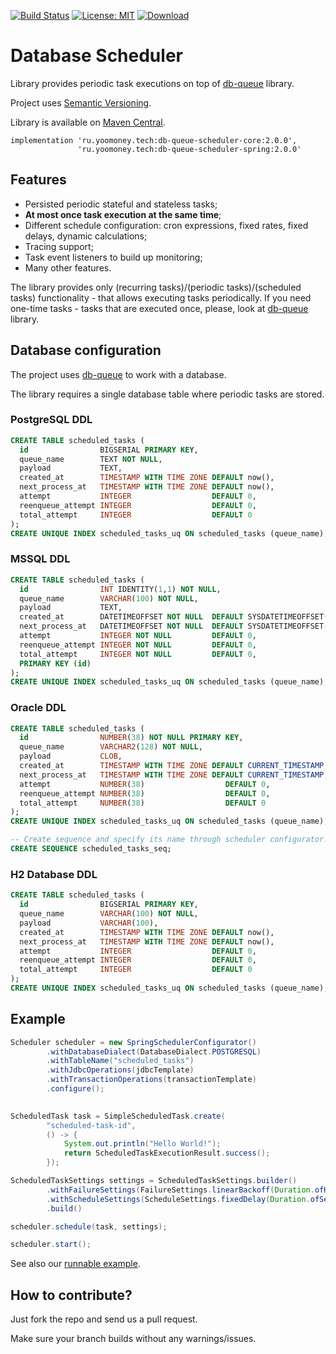 [![Build Status](https://travis-ci.com/yoomoney/db-queue-scheduler.svg?branch=master)](https://travis-ci.com/github/yoomoney/db-queue-scheduler/branches)
[![License: MIT](https://img.shields.io/badge/License-MIT-yellow.svg)](https://opensource.org/licenses/MIT)
[![Download](https://img.shields.io/badge/Download-latest)](https://search.maven.org/artifact/ru.yoomoney.tech/db-queue-scheduler)

# Database Scheduler

Library provides periodic task executions on top of [db-queue](https://github.com/yoomoney/db-queue) library.

Project uses [Semantic Versioning](http://semver.org/).

Library is available on [Maven Central](https://search.maven.org/).

```
implementation 'ru.yoomoney.tech:db-queue-scheduler-core:2.0.0',
               'ru.yoomoney.tech:db-queue-scheduler-spring:2.0.0'
```

## Features

* Persisted periodic stateful and stateless tasks;
* **At most once task execution at the same time**;
* Different schedule configuration: cron expressions, fixed rates, fixed delays, dynamic calculations;
* Tracing support;
* Task event listeners to build up monitoring;
* Many other features.

The library provides only (recurring tasks)/(periodic tasks)/(scheduled tasks) functionality -
that allows executing tasks periodically. If you need one-time tasks - tasks that are executed once, please, 
look at [db-queue](https://github.com/yoomoney/db-queue) library.

## Database configuration

The project uses [db-queue](https://github.com/yoomoney/db-queue) to work with a database. 

The library requires a single database table where periodic tasks are stored.

### PostgreSQL DDL

```sql
CREATE TABLE scheduled_tasks (
  id                BIGSERIAL PRIMARY KEY,
  queue_name        TEXT NOT NULL,
  payload           TEXT,
  created_at        TIMESTAMP WITH TIME ZONE DEFAULT now(),
  next_process_at   TIMESTAMP WITH TIME ZONE DEFAULT now(),
  attempt           INTEGER                  DEFAULT 0,
  reenqueue_attempt INTEGER                  DEFAULT 0,
  total_attempt     INTEGER                  DEFAULT 0
);
CREATE UNIQUE INDEX scheduled_tasks_uq ON scheduled_tasks (queue_name);
```

### MSSQL DDL

```sql
CREATE TABLE scheduled_tasks (
  id                INT IDENTITY(1,1) NOT NULL,
  queue_name        VARCHAR(100) NOT NULL,
  payload           TEXT,
  created_at        DATETIMEOFFSET NOT NULL  DEFAULT SYSDATETIMEOFFSET(),
  next_process_at   DATETIMEOFFSET NOT NULL  DEFAULT SYSDATETIMEOFFSET(),
  attempt           INTEGER NOT NULL         DEFAULT 0,
  reenqueue_attempt INTEGER NOT NULL         DEFAULT 0,
  total_attempt     INTEGER NOT NULL         DEFAULT 0,
  PRIMARY KEY (id)
);
CREATE UNIQUE INDEX scheduled_tasks_uq ON scheduled_tasks (queue_name);
```

### Oracle DDL

```sql
CREATE TABLE scheduled_tasks (
  id                NUMBER(38) NOT NULL PRIMARY KEY,
  queue_name        VARCHAR2(128) NOT NULL,
  payload           CLOB,
  created_at        TIMESTAMP WITH TIME ZONE DEFAULT CURRENT_TIMESTAMP,
  next_process_at   TIMESTAMP WITH TIME ZONE DEFAULT CURRENT_TIMESTAMP,
  attempt           NUMBER(38)                  DEFAULT 0,
  reenqueue_attempt NUMBER(38)                  DEFAULT 0,
  total_attempt     NUMBER(38)                  DEFAULT 0
);
CREATE UNIQUE INDEX scheduled_tasks_uq ON scheduled_tasks (queue_name);

-- Create sequence and specify its name through scheduler configurator.
CREATE SEQUENCE scheduled_tasks_seq;
```

### H2 Database DDL
```sql
CREATE TABLE scheduled_tasks (
  id                BIGSERIAL PRIMARY KEY,
  queue_name        VARCHAR(100) NOT NULL,
  payload           VARCHAR(100),
  created_at        TIMESTAMP WITH TIME ZONE DEFAULT now(),
  next_process_at   TIMESTAMP WITH TIME ZONE DEFAULT now(),
  attempt           INTEGER                  DEFAULT 0,
  reenqueue_attempt INTEGER                  DEFAULT 0,
  total_attempt     INTEGER                  DEFAULT 0
);
CREATE UNIQUE INDEX scheduled_tasks_uq ON scheduled_tasks (queue_name);
```

## Example

```java
Scheduler scheduler = new SpringSchedulerConfigurator()
        .withDatabaseDialect(DatabaseDialect.POSTGRESQL)
        .withTableName("scheduled_tasks")
        .withJdbcOperations(jdbcTemplate)
        .withTransactionOperations(transactionTemplate)
        .configure();

         
ScheduledTask task = SimpleScheduledTask.create(
        "scheduled-task-id",
        () -> {
            System.out.println("Hello World!");
            return ScheduledTaskExecutionResult.success();
        });

ScheduledTaskSettings settings = ScheduledTaskSettings.builder()
        .withFailureSettings(FailureSettings.linearBackoff(Duration.ofHours(1L)))
        .withScheduleSettings(ScheduleSettings.fixedDelay(Duration.ofSeconds(0L)))
        .build()

scheduler.schedule(task, settings);

scheduler.start();
```

See also our [runnable example](/examples/spring/src/main/java/ru/yoomoney/tech/dbqueue/scheduler/example/ExampleApplication.java).

## How to contribute?

Just fork the repo and send us a pull request.

Make sure your branch builds without any warnings/issues.